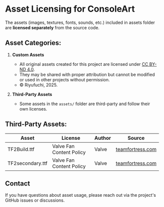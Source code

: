 # Asset Licensing for ConsoleArt

The assets (images, textures, fonts, sounds, etc.) included in assets folder are **licensed separately** from the source code.

## Asset Categories:

1. **Custom Assets**

   - All original assets created for this project are licensed under [CC BY-ND 4.0](https://creativecommons.org/licenses/by-nd/4.0/).
   - They may be shared with proper attribution but cannot be modified or used in other projects without permission.
   - © Riyufuchi, 2025.

2. **Third-Party Assets**

   - Some assets in the `assets/` folder are third-party and follow their own licenses.

## Third-Party Assets:

| Asset            | License                  | Author | Source                                                       |
| ---------------- | ------------------------ | ------ | ------------------------------------------------------------ |
| TF2Build.ttf     | Valve Fan Content Policy | Valve | [teamfortress.com](https://www.teamfortress.com/artwork.php) |
| TF2secondary.ttf | Valve Fan Content Policy | Valve | [teamfortress.com](https://www.teamfortress.com/artwork.php) |

## Contact

If you have questions about asset usage, please reach out via the project's GitHub issues or discussions.
